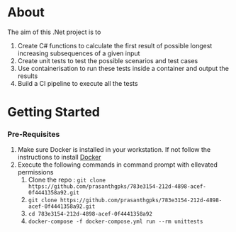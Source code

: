 # About

The aim of this .Net project is to 
1. Create C# functions to calculate the first result of possible longest increasing subsequences of a given input
2. Create unit tests to test the possible scenarios and test cases
3. Use containerisation to run these tests inside a container and output the results
4. Build a CI pipeline to execute all the tests
 
# Getting Started

### Pre-Requisites

1. Make sure Docker is installed in your workstation. If not follow the instructions to install [Docker](http://docker.com)
2. Execute the following commands in command prompt with ellevated permissions
   1. Clone the repo : `git clone https://github.com/prasanthgpks/783e3154-212d-4898-acef-0f4441358a92.git`
   1. `git clone https://github.com/prasanthgpks/783e3154-212d-4898-acef-0f4441358a92.git`
   1. `cd 783e3154-212d-4898-acef-0f4441358a92`
   1. `docker-compose -f docker-compose.yml run --rm unittests`
   


